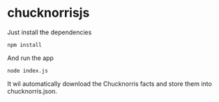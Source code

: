 chucknorrisjs
=============

Just install the dependencies

```
npm install
```

And run the app

```
node index.js
```

It wil automatically download the Chucknorris facts and store them into chucknorris.json.
